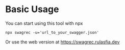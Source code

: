 # Basic Usage

You can start using this tool with npx

```shell
npx swagrec -u='url_to_your_swagger.json'
```

Or use the web version at https://swagrec.rulasfia.dev
